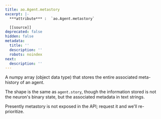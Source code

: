 ```yaml
---
title: ao.Agent.metastory
excerpt: |-
  ***attribute*** :  `ao.Agent.metastory`

  [[source]]
deprecated: false
hidden: false
metadata:
  title: ''
  description: ''
  robots: noindex
next:
  description: ''
---
```

A numpy array (object data type) that stores the entire associated meta-history of an agent.

The shape is the same as `agent.story`, though the information stored is not the neuron's binary state, but the associated metadata in text strings.

Presently metastory is not exposed in the API; request it and we'll re-prioritize.